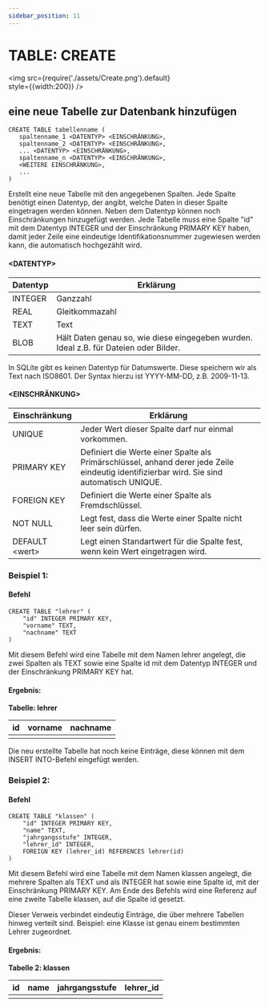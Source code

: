 ```yaml
---
sidebar_position: 11
---
```

# TABLE: CREATE

<img
  src={require('./assets/Create.png').default}  
  style={{width:200}}
/>

## eine neue Tabelle zur Datenbank hinzufügen

```
CREATE TABLE tabellenname (
   spaltenname_1 <DATENTYP> <EINSCHRÄNKUNG>, 
   spaltenname_2 <DATENTYP> <EINSCHRÄNKUNG>, 
   ... <DATENTYP> <EINSCHRÄNKUNG>, 
   spaltenname_n <DATENTYP> <EINSCHRÄNKUNG>,
   <WEITERE EINSCHRÄNKUNG>,
   ...
)
```
Erstellt eine neue Tabelle mit den angegebenen Spalten. Jede Spalte benötigt einen Datentyp, der angibt, welche Daten in dieser Spalte eingetragen werden können. Neben dem Datentyp können noch  Einschränkungen hinzugefügt werden. Jede Tabelle muss eine Spalte "id" mit dem Datentyp INTEGER und der Einschränkung PRIMARY KEY haben, damit jeder Zeile eine eindeutige Identifikationsnummer zugewiesen werden kann, die automatisch hochgezählt wird.

#### <DATENTYP\>

| Datentyp | Erklärung|
| -------- | -------- | 
| INTEGER  | Ganzzahl     |
| REAL     | Gleitkommazahl     | 
| TEXT     | Text     | 
| BLOB     | Hält Daten genau so, wie diese eingegeben wurden. Ideal z.B. für Dateien oder Bilder.     |

In SQLite gibt es keinen Datentyp für Datumswerte. Diese speichern wir als Text nach ISO8601. Der Syntax hierzu ist YYYY-MM-DD, z.B. 2009-11-13.

#### <EINSCHRÄNKUNG\>

| Einschränkung | Erklärung|
| -------- | -------- | 
| UNIQUE  | Jeder Wert dieser Spalte darf nur einmal vorkommen.     |
| PRIMARY KEY     | Definiert die Werte einer Spalte als Primärschlüssel, anhand derer jede Zeile eindeutig identifizierbar wird. Sie sind automatisch UNIQUE.     | 
| FOREIGN KEY     | Definiert die Werte einer Spalte als Fremdschlüssel.     | 
| NOT NULL     | Legt fest, dass die Werte einer Spalte nicht leer sein dürfen.     |
| DEFAULT <wert\>| Legt einen Standartwert für die Spalte fest, wenn kein Wert eingetragen wird. |



### Beispiel 1:

#### Befehl


```
CREATE TABLE "lehrer" (
    "id" INTEGER PRIMARY KEY, 
    "vorname" TEXT, 
    "nachname" TEXT
)
```
Mit diesem Befehl wird eine Tabelle mit dem Namen lehrer angelegt, die zwei Spalten als TEXT sowie eine Spalte id mit dem Datentyp INTEGER und der Einschränkung PRIMARY KEY hat.


#### Ergebnis:
**Tabelle: lehrer**

|id| vorname   | nachname | 
|--|--------   | -------- | 
| |       |     |

Die neu erstellte Tabelle hat noch keine Einträge, diese können mit dem INSERT INTO-Befehl eingefügt werden.

### Beispiel 2:

#### Befehl

```
CREATE TABLE "klassen" (
    "id" INTEGER PRIMARY KEY, 
    "name" TEXT, 
    "jahrgangsstufe" INTEGER, 
    "lehrer_id" INTEGER,
    FOREIGN KEY (lehrer_id) REFERENCES lehrer(id)
)
```
Mit diesem Befehl wird eine Tabelle mit dem Namen klassen angelegt, die mehrere Spalten als TEXT und als INTEGER hat sowie eine Spalte id, mit der Einschränkung PRIMARY KEY. Am Ende des Befehls wird eine Referenz auf eine zweite Tabelle klassen, auf die Spalte id gesetzt.

Dieser Verweis verbindet eindeutig Einträge, die über mehrere Tabellen hinweg verteilt sind. Beispiel: eine Klasse ist genau einem bestimmten Lehrer zugeordnet.


#### Ergebnis:

**Tabelle 2: klassen**

|id| name   | jahrgangsstufe | lehrer_id |
|--|--------   | :-: | :-: |
| |      |     | |
